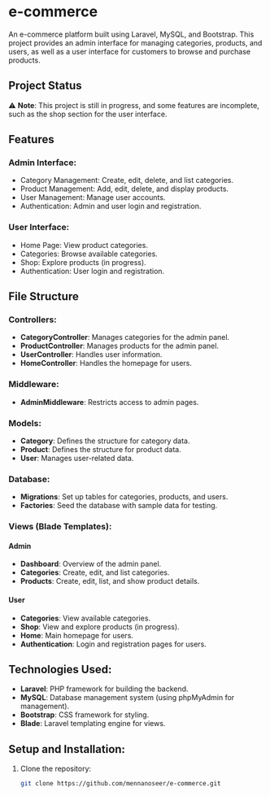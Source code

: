 # e-commerce

An e-commerce platform built using Laravel, MySQL, and Bootstrap. This project provides an admin interface for managing categories, products, and users, as well as a user interface for customers to browse and purchase products.

## Project Status
⚠️ **Note**: This project is still in progress, and some features are incomplete, such as the shop section for the user interface.

## Features
### Admin Interface:
- Category Management: Create, edit, delete, and list categories.
- Product Management: Add, edit, delete, and display products.
- User Management: Manage user accounts.
- Authentication: Admin and user login and registration.

### User Interface:
- Home Page: View product categories.
- Categories: Browse available categories.
- Shop: Explore products (in progress).
- Authentication: User login and registration.

## File Structure
### Controllers:
- **CategoryController**: Manages categories for the admin panel.
- **ProductController**: Manages products for the admin panel.
- **UserController**: Handles user information.
- **HomeController**: Handles the homepage for users.

### Middleware:
- **AdminMiddleware**: Restricts access to admin pages.

### Models:
- **Category**: Defines the structure for category data.
- **Product**: Defines the structure for product data.
- **User**: Manages user-related data.

### Database:
- **Migrations**: Set up tables for categories, products, and users.
- **Factories**: Seed the database with sample data for testing.

### Views (Blade Templates):
#### Admin
- **Dashboard**: Overview of the admin panel.
- **Categories**: Create, edit, and list categories.
- **Products**: Create, edit, list, and show product details.
  
#### User
- **Categories**: View available categories.
- **Shop**: View and explore products (in progress).
- **Home**: Main homepage for users.
- **Authentication**: Login and registration pages for users.

## Technologies Used:
- **Laravel**: PHP framework for building the backend.
- **MySQL**: Database management system (using phpMyAdmin for management).
- **Bootstrap**: CSS framework for styling.
- **Blade**: Laravel templating engine for views.

## Setup and Installation:
1. Clone the repository:
   ```bash
   git clone https://github.com/mennanoseer/e-commerce.git
